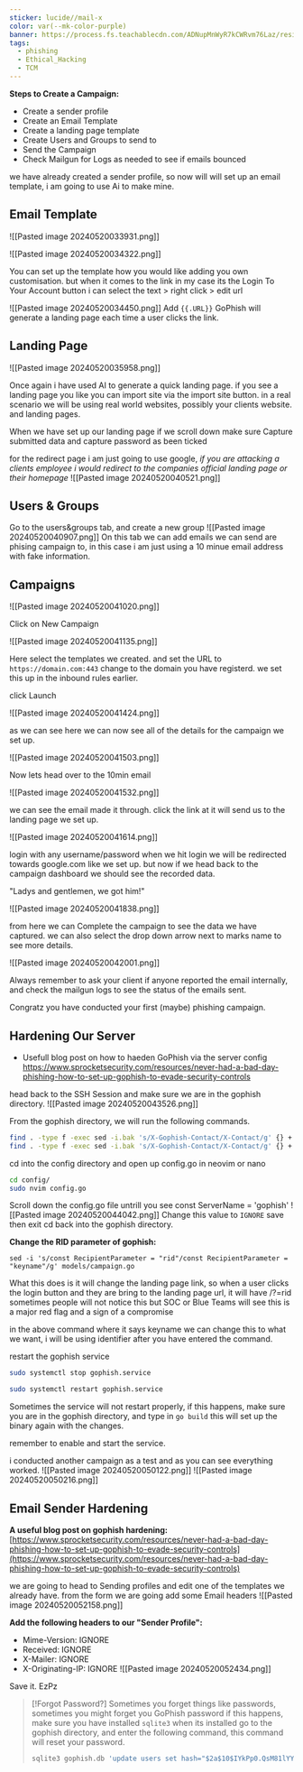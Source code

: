 ```yaml
---
sticker: lucide//mail-x
color: var(--mk-color-purple)
banner: https://process.fs.teachablecdn.com/ADNupMnWyR7kCWRvm76Laz/resize=width:705/https://cdn.filestackcontent.com/vIuC2QSyRNCclJ8oh3aQ
tags:
  - phishing
  - Ethical_Hacking
  - TCM
---
```

**Steps to Create a Campaign:**

- Create a sender profile
- Create an Email Template
- Create a landing page template
- Create Users and Groups to send to
- Send the Campaign
- Check Mailgun for Logs as needed to see if emails bounced

we have already created a sender profile, so now will will set up an email template, i am going to use Ai to make mine. 

## Email Template

![[Pasted image 20240520033931.png]]

![[Pasted image 20240520034322.png]]

You can set up the template how you would like adding you own customisation. but when it comes to the link in my case its the Login To Your Account button i can select the text > right click > edit url

![[Pasted image 20240520034450.png]]
Add `{{.URL}}` GoPhish will generate a landing page each time a user clicks the link. 

## Landing Page

![[Pasted image 20240520035958.png]]

Once again i have used AI to generate a quick landing page. if you see a landing page you like you can import site via the import site button. in a real scenario we will be using real world websites, possibly your clients website. and landing pages.

When we have set up our landing page if we scroll down make sure Capture submitted data and capture password as been ticked

for the redirect page i am just going to use google, 
*if you are attacking a clients employee i would redirect to the companies official landing page or their homepage*
![[Pasted image 20240520040521.png]]


## Users & Groups
Go to the users&groups tab, and create a new group 
![[Pasted image 20240520040907.png]]
On this tab we can add emails we can send are phising campaign to, in this case i am just using a 10 minue email address with fake information. 

## Campaigns
![[Pasted image 20240520041020.png]]

Click on New Campaign 

![[Pasted image 20240520041135.png]]

Here select the templates we created. and set the URL to `https://domain.com:443`
change to the domain you have registerd. we set this up in the inbound rules earlier. 

click Launch

![[Pasted image 20240520041424.png]]

as we can see here we can now see all of the details for the campaign we set up. 

![[Pasted image 20240520041503.png]]

Now lets head over to the 10min email 

![[Pasted image 20240520041532.png]]

we can see the email made it through. click the link at it will send us to the landing page we set up. 

![[Pasted image 20240520041614.png]]

login with any username/password
when we hit login we will be redirected towards google.com like we set up. 
but now if we head back to the campaign dashboard we should see the recorded data. 

"Ladys and gentlemen, we got him!"

![[Pasted image 20240520041838.png]]

from here we can Complete the campaign to see the data we have captured. 
we can also select the drop down arrow next to marks name to see more details. 

![[Pasted image 20240520042001.png]]

Always remember to ask your client if anyone reported the email internally, and check the mailgun logs to see the status of the emails sent. 

Congratz you have conducted your first (maybe) phishing campaign. 

## Hardening Our Server
- Usefull blog post on how to haeden GoPhish via the server config
https://www.sprocketsecurity.com/resources/never-had-a-bad-day-phishing-how-to-set-up-gophish-to-evade-security-controls

head back to the SSH Session and make sure we are in the gophish directory. 
![[Pasted image 20240520043526.png]]

From the gophish directory, we will run the following commands. 
```bash
find . -type f -exec sed -i.bak 's/X-Gophish-Contact/X-Contact/g' {} +
find . -type f -exec sed -i.bak 's/X-Gophish-Contact/X-Contact/g' {} +
```

cd into the config directory and open up config.go in neovim or nano
```bash
cd config/
sudo nvim config.go
```

Scroll down the config.go file untrill you see const ServerName = 'gophish'
![[Pasted image 20240520044042.png]]
Change this value to `IGNORE` save then exit cd back into the gophish directory. 

**Change the RID parameter of gophish:**
```
sed -i 's/const RecipientParameter = "rid"/const RecipientParameter = "keyname"/g' models/campaign.go
```
What this does is it will change the landing page link, so when a user clicks the login button and they are bring to the landing page url, it will have /?=rid sometimes people will not notice this but SOC or Blue Teams will see this is a major red flag and a sign of a compromise 

in the above command where it says keyname we can change this to what we want, i will be using identifier after you have entered the command. 

restart the gophish service

```bash
sudo systemctl stop gophish.service

sudo systemctl restart gophish.service
```

Sometimes the service will not restart properly, if this happens, make sure you are in the gophish directory, and type in `go build` this will set up the binary again with the changes. 

remember to enable and start the service. 

i conducted another campaign as a test and as you can see everything worked. 
![[Pasted image 20240520050122.png]]
![[Pasted image 20240520050216.png]]

## Email Sender Hardening
**A useful blog post on gophish hardening:** [https://www.sprocketsecurity.com/resources/never-had-a-bad-day-phishing-how-to-set-up-gophish-to-evade-security-controls](https://www.sprocketsecurity.com/resources/never-had-a-bad-day-phishing-how-to-set-up-gophish-to-evade-security-controls)

we are going to head to Sending profiles and edit one of the templates we already have. from the form we are going add some Email headers
![[Pasted image 20240520052158.png]]

**Add the following headers to our "Sender Profile":**

- Mime-Version: IGNORE﻿
- Received: IGNORE
- X-Mailer: IGNORE
- X-Originating-IP: IGNORE
![[Pasted image 20240520052434.png]]

Save it. EzPz

> [!Forgot Password?]
>  Sometimes you forget things like passwords, sometimes you might forget you GoPhish password if this happens, make sure you have installed `sqlite3` 
>  when its installed go to the gophish directory, and enter the following command, this command will reset your password. 
>  
>  ```bash
>  sqlite3 gophish.db 'update users set hash="$2a$10$IYkPp0.QsM81lYYPrQx6W.U6oQGw7wMpozrKhKAHUBVL4mkm/EvAS" where username="admin";'
>  ```













